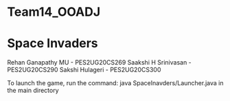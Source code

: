 # Team14_OOADJ

# Space Invaders

Rehan Ganapathy MU - PES2UG20CS269
Saakshi H Srinivasan - PES2UG20CS290
Sakshi Hulageri - PES2UG20CS300

To launch the game, run the command: java SpaceInavders/Launcher.java in the main directory
